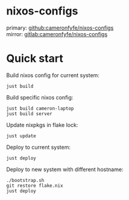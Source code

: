 # nixos-configs

primary: [github:cameronfyfe/nixos-configs](https://github.com/cameronfyfe/nixos-configs)  
mirror: [gitlab:cameronfyfe/nixos-configs](https://gitlab.com/cameronfyfe/nixos-configs)

# Quick start

Build nixos config for current system:

    just build

Build specific nixos config:

    just build cameron-laptop
    just build server

Update nixpkgs in flake lock:

    just update

Deploy to current system:

    just deploy

Deploy to new system with different hostname:

    ./bootstrap.sh
    git restore flake.nix
    just deploy
